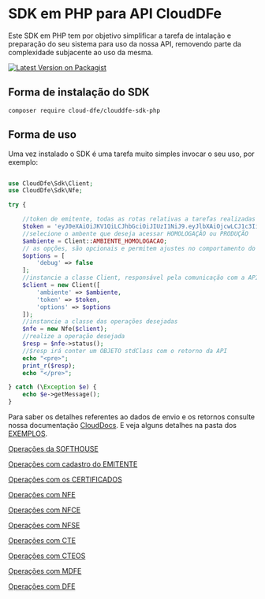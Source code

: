# SDK em PHP para API CloudDFe

Este SDK em PHP tem por objetivo simplificar a tarefa de intalação e preparação do seu sistema para uso da nossa API, removendo parte da complexidade subjacente ao uso da mesma.


[![Latest Version on Packagist][ico-version]][link-packagist]


## Forma de instalação do SDK

```
composer require cloud-dfe/clouddfe-sdk-php
```

## Forma de uso

Uma vez instalado o SDK é uma tarefa muito simples invocar o seu uso, por exemplo:

```php

use CloudDfe\Sdk\Client;
use CloudDfe\Sdk\Nfe;

try {

    //token de emitente, todas as rotas relativas a tarefas realizadas pelos emitentes devem usar o token exclusivo desse emitente
    $token = 'eyJ0eXAiOiJKV1QiLCJhbGciOiJIUzI1NiJ9.eyJlbXAiOjcwLCJ1c3IiOiIyIiwidHAiO .......';
    //selecione o ambente que deseja acessar HOMOLOGAÇÂO ou PRODUÇÃO
    $ambiente = Client::AMBIENTE_HOMOLOGACAO;
    // as opções, são opcionais e permitem ajustes no comportamento do SDK
    $options = [
        'debug' => false
    ];
    //instancie a classe Client, responsável pela comunicação com a API
    $client = new Client([
        'ambiente' => $ambiente,
        'token' => $token,
        'options' => $options
    ]);
    //instancie a classe das operações desejadas
    $nfe = new Nfe($client);
    //realize a operação desejada
    $resp = $nfe->status();
    //$resp irá conter um OBJETO stdClass com o retorno da API
    echo "<pre>";
    print_r($resp);
    echo "</pre>";

} catch (\Exception $e) {
    echo $e->getMessage();
}
```

Para saber os detalhes referentes ao dados de envio e os retornos consulte nossa documentação [CloudDocs](https://doc.cloud-dfe.com.br/).
E veja alguns detalhes na pasta dos [EXEMPLOS](https://github.com/cloud-dfe/clouddfe-sdk-php/tree/master/examples).


[Operações da SOFTHOUSE](SOFTHOUSE.md)

[Operações com cadastro do EMITENTE](EMITENTE.md)

[Operações com os CERTIFICADOS](CERTIFICADO.md)

[Operações com NFE](NFE.md)

[Operações com NFCE](NFCE.md)

[Operações com NFSE](NFSE.md)

[Operações com CTE](CTE.md)

[Operações com CTEOS](CTEOS.md)

[Operações com MDFE](MDFE.md)

[Operações com DFE](DFE.md)


[ico-version]: https://img.shields.io/packagist/v/nfephp-org/sped-cte.svg?style=flat-square
[link-packagist]: https://packagist.org/packages/cloud-dfe/clouddfe-sdk-php
